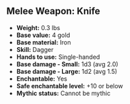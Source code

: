 ## Melee Weapon: Knife

- **Weight:** 0.3 lbs
- **Base value:** 4 gold
- **Base material:** Iron
- **Skill:** Dagger
- **Hands to use:** Single-handed
- **Base damage - Small:** 1d3 (avg 2.0)
- **Base damage - Large:** 1d2 (avg 1.5)
- **Enchantable:** Yes
- **Safe enchantable level:** +10 or below
- **Mythic status:** Cannot be mythic
